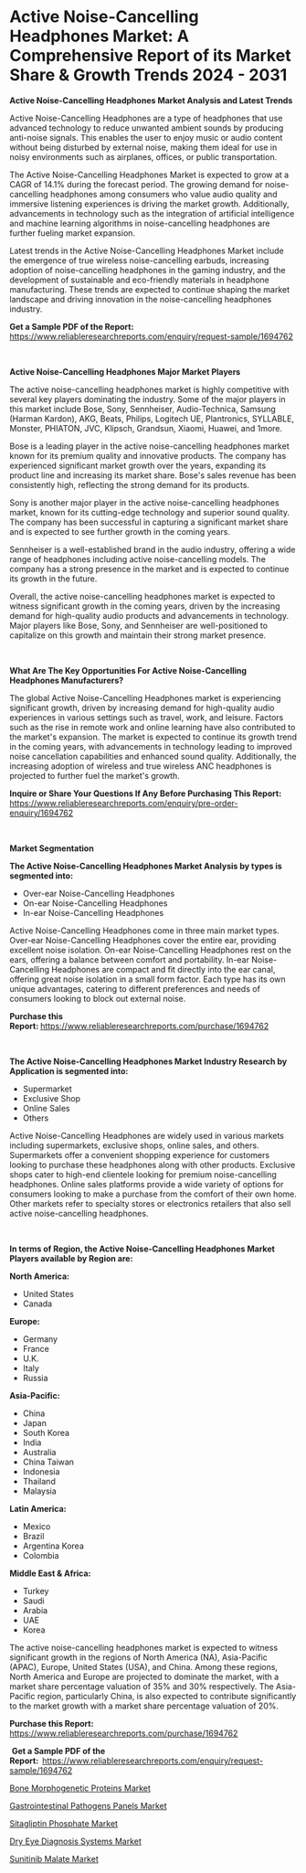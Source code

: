 <p><h1>Active Noise-Cancelling Headphones Market: A Comprehensive Report of its Market Share & Growth Trends 2024 - 2031</h1></p><p><strong>Active Noise-Cancelling Headphones Market Analysis and Latest Trends</strong></p>
<p><p>Active Noise-Cancelling Headphones are a type of headphones that use advanced technology to reduce unwanted ambient sounds by producing anti-noise signals. This enables the user to enjoy music or audio content without being disturbed by external noise, making them ideal for use in noisy environments such as airplanes, offices, or public transportation.</p><p>The Active Noise-Cancelling Headphones Market is expected to grow at a CAGR of 14.1% during the forecast period. The growing demand for noise-cancelling headphones among consumers who value audio quality and immersive listening experiences is driving the market growth. Additionally, advancements in technology such as the integration of artificial intelligence and machine learning algorithms in noise-cancelling headphones are further fueling market expansion.</p><p>Latest trends in the Active Noise-Cancelling Headphones Market include the emergence of true wireless noise-cancelling earbuds, increasing adoption of noise-cancelling headphones in the gaming industry, and the development of sustainable and eco-friendly materials in headphone manufacturing. These trends are expected to continue shaping the market landscape and driving innovation in the noise-cancelling headphones industry.</p></p>
<p><strong>Get a Sample PDF of the Report:&nbsp;</strong> <a href="https://www.reliableresearchreports.com/enquiry/request-sample/1694762">https://www.reliableresearchreports.com/enquiry/request-sample/1694762</a></p>
<p>&nbsp;</p>
<p><strong>Active Noise-Cancelling Headphones Major Market Players</strong></p>
<p><p>The active noise-cancelling headphones market is highly competitive with several key players dominating the industry. Some of the major players in this market include Bose, Sony, Sennheiser, Audio-Technica, Samsung (Harman Kardon), AKG, Beats, Philips, Logitech UE, Plantronics, SYLLABLE, Monster, PHIATON, JVC, Klipsch, Grandsun, Xiaomi, Huawei, and 1more.</p><p>Bose is a leading player in the active noise-cancelling headphones market known for its premium quality and innovative products. The company has experienced significant market growth over the years, expanding its product line and increasing its market share. Bose's sales revenue has been consistently high, reflecting the strong demand for its products.</p><p>Sony is another major player in the active noise-cancelling headphones market, known for its cutting-edge technology and superior sound quality. The company has been successful in capturing a significant market share and is expected to see further growth in the coming years.</p><p>Sennheiser is a well-established brand in the audio industry, offering a wide range of headphones including active noise-cancelling models. The company has a strong presence in the market and is expected to continue its growth in the future.</p><p>Overall, the active noise-cancelling headphones market is expected to witness significant growth in the coming years, driven by the increasing demand for high-quality audio products and advancements in technology. Major players like Bose, Sony, and Sennheiser are well-positioned to capitalize on this growth and maintain their strong market presence.</p></p>
<p>&nbsp;</p>
<p><strong>What Are The Key Opportunities For Active Noise-Cancelling Headphones Manufacturers?</strong></p>
<p><p>The global Active Noise-Cancelling Headphones market is experiencing significant growth, driven by increasing demand for high-quality audio experiences in various settings such as travel, work, and leisure. Factors such as the rise in remote work and online learning have also contributed to the market's expansion. The market is expected to continue its growth trend in the coming years, with advancements in technology leading to improved noise cancellation capabilities and enhanced sound quality. Additionally, the increasing adoption of wireless and true wireless ANC headphones is projected to further fuel the market's growth.</p></p>
<p><strong>Inquire or Share Your Questions If Any Before Purchasing This Report:</strong> <a href="https://www.reliableresearchreports.com/enquiry/pre-order-enquiry/1694762">https://www.reliableresearchreports.com/enquiry/pre-order-enquiry/1694762</a></p>
<p>&nbsp;</p>
<p><strong>Market Segmentation</strong></p>
<p><strong>The Active Noise-Cancelling Headphones Market Analysis by types is segmented into:</strong></p>
<p><ul><li>Over-ear Noise-Cancelling Headphones</li><li>On-ear Noise-Cancelling Headphones</li><li>In-ear Noise-Cancelling Headphones</li></ul></p>
<p><p>Active Noise-Cancelling Headphones come in three main market types. Over-ear Noise-Cancelling Headphones cover the entire ear, providing excellent noise isolation. On-ear Noise-Cancelling Headphones rest on the ears, offering a balance between comfort and portability. In-ear Noise-Cancelling Headphones are compact and fit directly into the ear canal, offering great noise isolation in a small form factor. Each type has its own unique advantages, catering to different preferences and needs of consumers looking to block out external noise.</p></p>
<p><strong>Purchase this Report:&nbsp;</strong><a href="https://www.reliableresearchreports.com/purchase/1694762">https://www.reliableresearchreports.com/purchase/1694762</a></p>
<p>&nbsp;</p>
<p><strong>The Active Noise-Cancelling Headphones Market Industry Research by Application is segmented into:</strong></p>
<p><ul><li>Supermarket</li><li>Exclusive Shop</li><li>Online Sales</li><li>Others</li></ul></p>
<p><p>Active Noise-Cancelling Headphones are widely used in various markets including supermarkets, exclusive shops, online sales, and others. Supermarkets offer a convenient shopping experience for customers looking to purchase these headphones along with other products. Exclusive shops cater to high-end clientele looking for premium noise-cancelling headphones. Online sales platforms provide a wide variety of options for consumers looking to make a purchase from the comfort of their own home. Other markets refer to specialty stores or electronics retailers that also sell active noise-cancelling headphones.</p></p>
<p>&nbsp;</p>
<p><strong>In terms of Region, the Active Noise-Cancelling Headphones Market Players available by Region are:</strong></p>
<p>
    <p> <strong> North America: </strong>
        <ul>
            <li>United States</li>
            <li>Canada</li>
        </ul>
        </p> 
    <p> <strong> Europe: </strong>
        <ul>
            <li>Germany</li>
            <li>France</li>
            <li>U.K.</li>
            <li>Italy</li>
            <li>Russia</li>
        </ul>
        </p> 
    <p> <strong> Asia-Pacific: </strong>
        <ul>
            <li>China</li>
            <li>Japan</li>
            <li>South Korea</li>
            <li>India</li>
            <li>Australia</li>
            <li>China Taiwan</li>
            <li>Indonesia</li>
            <li>Thailand</li>
            <li>Malaysia</li>
        </ul>
        </p> 
    <p> <strong> Latin America: </strong>
        <ul>
            <li>Mexico</li>
            <li>Brazil</li>
            <li>Argentina Korea</li>
            <li>Colombia</li>
        </ul>
        </p> 
    <p> <strong> Middle East & Africa: </strong>
        <ul>
            <li>Turkey</li>
            <li>Saudi</li>
            <li>Arabia</li>
            <li>UAE</li>
            <li>Korea</li>
        </ul>
    </p>
    </p>
<p><p>The active noise-cancelling headphones market is expected to witness significant growth in the regions of North America (NA), Asia-Pacific (APAC), Europe, United States (USA), and China. Among these regions, North America and Europe are projected to dominate the market, with a market share percentage valuation of 35% and 30% respectively. The Asia-Pacific region, particularly China, is also expected to contribute significantly to the market growth with a market share percentage valuation of 20%.</p></p>
<p><strong>Purchase this Report: </strong><a href="https://www.reliableresearchreports.com/purchase/1694762">https://www.reliableresearchreports.com/purchase/1694762</a></p>
<p>&nbsp;<strong>Get a Sample PDF of the Report:&nbsp;&nbsp;</strong><a href="https://www.reliableresearchreports.com/enquiry/request-sample/1694762">https://www.reliableresearchreports.com/enquiry/request-sample/1694762</a></p>
<p><strong></strong></p>
<p><p><a href="https://medium.com/@juliepayne1928/bone-morphogenetic-proteins-market-comprehensive-assessment-by-type-application-and-geography-a28bc17745e3">Bone Morphogenetic Proteins Market</a></p><p><a href="https://issuu.com/reportprime-2/docs/gastrointestinal-pathogens-panels-market-size-2030">Gastrointestinal Pathogens Panels Market</a></p><p><a href="https://medium.com/@avacampbell767/sitagliptin-phosphate-market-analysis-and-sze-forecasted-for-period-from-2024-to-2031-04ca10fd0d4e">Sitagliptin Phosphate Market</a></p><p><a href="https://issuu.com/reportprime-2/docs/dry-eye-diagnosis-systems-market-size-2030.pptx">Dry Eye Diagnosis Systems Market</a></p><p><a href="https://medium.com/@juliepayne1928/sunitinib-malate-market-analysis-and-sze-forecasted-for-period-from-2024-to-2031-531388bceac3">Sunitinib Malate Market</a></p></p>